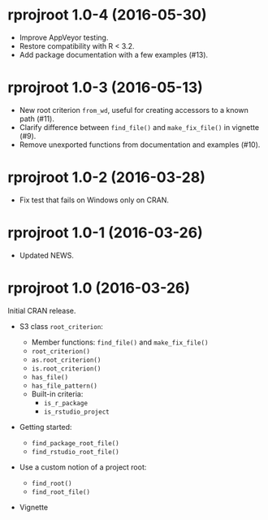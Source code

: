# rprojroot 1.0-4 (2016-05-30)

- Improve AppVeyor testing.
- Restore compatibility with R < 3.2.
- Add package documentation with a few examples (#13).


# rprojroot 1.0-3 (2016-05-13)

- New root criterion `from_wd`, useful for creating accessors to a known path (#11).
- Clarify difference between `find_file()` and `make_fix_file()` in vignette (#9).
- Remove unexported functions from documentation and examples (#10).


# rprojroot 1.0-2 (2016-03-28)

- Fix test that fails on Windows only on CRAN.


# rprojroot 1.0-1 (2016-03-26)

- Updated NEWS.


# rprojroot 1.0 (2016-03-26)

Initial CRAN release.

- S3 class `root_criterion`:
    - Member functions: `find_file()` and `make_fix_file()`
    - `root_criterion()`
    - `as.root_criterion()`
    - `is.root_criterion()`
    - `has_file()`
    - `has_file_pattern()`
    - Built-in criteria:
        - `is_r_package`
        - `is_rstudio_project`

- Getting started:
    - `find_package_root_file()`
    - `find_rstudio_root_file()`

- Use a custom notion of a project root:
    - `find_root()`
    - `find_root_file()`

- Vignette
